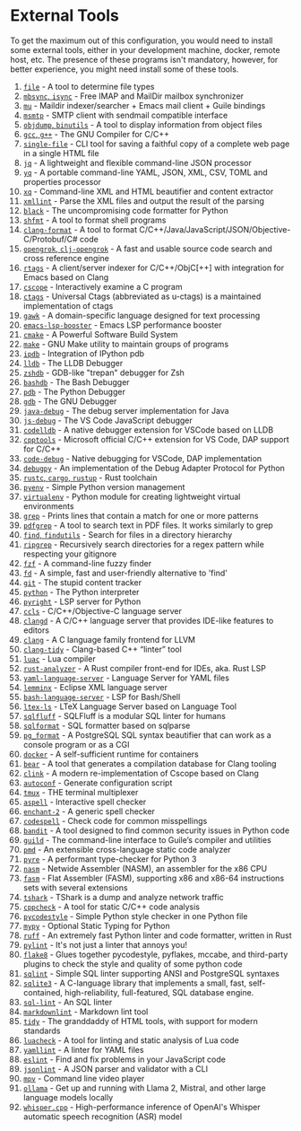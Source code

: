 # External Tools
To get the maximum out of this configuration, you would need to install some
external tools, either in your development machine, docker, remote host, etc.
The presence of these programs isn't mandatory, however, for better experience,
you might need install some of these tools.

1. [`file`](https://darwinsys.com/file) - A tool to determine file types
2. [`mbsync`, `isync`](https://isync.sourceforge.io) - Free IMAP and MailDir mailbox synchronizer
3. [`mu`](https://github.com/djcb/mu) - Maildir indexer/searcher + Emacs mail client + Guile bindings
4. [`msmtp`](https://github.com/marlam/msmtp) - SMTP client with sendmail compatible interface
5. [`objdump`, `binutils`](https://en.wikipedia.org/wiki/Objdump) - A tool to display information from object files
6. [`gcc`, `g++`](https://gcc.gnu.org) - The GNU Compiler for C/C++
7. [`single-file`](https://github.com/gildas-lormeau/single-file-cli) - CLI tool for saving a faithful copy of a complete web page in a single HTML file
8. [`jq`](https://github.com/jqlang/jq) - A lightweight and flexible command-line JSON processor
9. [`yq`](https://github.com/mikefarah/yq) - A portable command-line YAML, JSON, XML, CSV, TOML and properties processor
10. [`xq`](https://github.com/sibprogrammer/xq) - Command-line XML and HTML beautifier and content extractor
11. [`xmllint`](https://github.com/GNOME/libxml2) - Parse the XML files and output the result of the parsing
12. [`black`](https://github.com/psf/black) - The uncompromising code formatter for Python
13. [`shfmt`](https://github.com/mvdan/sh) - A tool to format shell programs
14. [`clang-format`](https://clang.llvm.org/docs/ClangFormat.html) - A tool to format C/C++/Java/JavaScript/JSON/Objective-C/Protobuf/C# code
15. [`opengrok`, `clj-opengrok`](https://github.com/youngker/clj-opengrok) - A fast and usable source code search and cross reference engine
16. [`rtags`](https://github.com/Andersbakken/rtags) - A client/server indexer for C/C++/ObjC[++] with integration for Emacs based on Clang
17. [`cscope`](https://cscope.sourceforge.net) - Interactively examine a C program
18. [`ctags`](https://github.com/universal-ctags/ctags) - Universal Ctags (abbreviated as u-ctags) is a maintained implementation of ctags
19. [`gawk`](https://www.gnu.org/software/gawk) - A domain-specific language designed for text processing
20. [`emacs-lsp-booster`](https://github.com/blahgeek/emacs-lsp-booster) - Emacs LSP performance booster
21. [`cmake`](https://github.com/Kitware/CMake) - A Powerful Software Build System
22. [`make`](https://www.gnu.org/software/make) - GNU Make utility to maintain groups of programs
23. [`ipdb`](https://github.com/gotcha/ipdb) - Integration of IPython pdb
24. [`lldb`](https://lldb.llvm.org) - The LLDB Debugger
25. [`zshdb`](https://github.com/rocky/zshdb) - GDB-like "trepan" debugger for Zsh
26. [`bashdb`](https://bashdb.sourceforge.net) - The Bash Debugger
27. [`pdb`](https://docs.python.org/3/library/pdb.html) - The Python Debugger
28. [`gdb`](https://www.sourceware.org/gdb) - The GNU Debugger
29. [`java-debug`](https://github.com/microsoft/java-debug) - The debug server implementation for Java
30. [`js-debug`](https://github.com/microsoft/vscode-js-debug) - The VS Code JavaScript debugger
31. [`codelldb`](https://github.com/vadimcn/codelldb) - A native debugger extension for VSCode based on LLDB
32. [`cpptools`](https://github.com/microsoft/vscode-cpptools) - Microsoft official C/C++ extension for VS Code, DAP support for C/C++
33. [`code-debug`](https://github.com/WebFreak001/code-debug) - Native debugging for VSCode, DAP implementation
34. [`debugpy`](https://github.com/microsoft/debugpy) - An implementation of the Debug Adapter Protocol for Python
35. [`rustc`, `cargo`, `rustup`](https://github.com/rust-lang/rust) - Rust toolchain
36. [`pyenv`](https://github.com/pyenv/pyenv) - Simple Python version management
37. [`virtualenv`](https://docs.python.org/3/library/venv.html) - Python module for creating lightweight virtual environments
38. [`grep`](https://www.gnu.org/software/grep/manual/grep.html) - Prints lines that contain a match for one or more patterns
39. [`pdfgrep`](https://gitlab.com/pdfgrep/pdfgrep) - A tool to search text in PDF files. It works similarly to grep
40. [`find`, `findutils`](https://www.gnu.org/software/findutils) - Search for files in a directory hierarchy
41. [`ripgrep`](https://github.com/BurntSushi/ripgrep) - Recursively search directories for a regex pattern while respecting your gitignore
42. [`fzf`](https://github.com/junegunn/fzf) - A command-line fuzzy finder
43. [`fd`](https://github.com/sharkdp/fd) - A simple, fast and user-friendly alternative to 'find'
44. [`git`](https://github.com/git/git) - The stupid content tracker
45. [`python`](https://python.org) - The Python interpreter
46. [`pyright`](https://github.com/microsoft/pyright) - LSP server for Python
47. [`ccls`](https://github.com/MaskRay/ccls) - C/C++/Objective-C language server
48. [`clangd`](https://clangd.llvm.org) - A C/C++ language server that provides IDE-like features to editors
49. [`clang`](https://clang.llvm.org) - A C language family frontend for LLVM
50. [`clang-tidy`](https://clang.llvm.org/extra/clang-tidy) - Clang-based C++ “linter” tool
51. [`luac`](https://www.lua.org) - Lua compiler
52. [`rust-analyzer`](https://github.com/rust-lang/rust-analyzer) - A Rust compiler front-end for IDEs, aka. Rust LSP
53. [`yaml-language-server`](https://github.com/redhat-developer/yaml-language-server) - Language Server for YAML files
54. [`lemminx`](https://github.com/eclipse/lemminx) - Eclipse XML language server
55. [`bash-language-server`](https://github.com/bash-lsp/bash-language-server) - LSP for Bash/Shell
56. [`ltex-ls`](https://github.com/valentjn/ltex-ls) - LTeX Language Server based on Language Tool
57. [`sqlfluff`](https://github.com/sqlfluff/sqlfluff) - SQLFluff is a modular SQL linter for humans
58. [`sqlformat`](https://github.com/andialbrecht/sqlparse) - SQL formatter based on sqlparse
59. [`pg_format`](https://github.com/darold/pgFormatter) - A PostgreSQL SQL syntax beautifier that can work as a console program or as a CGI
60. [`docker`](https://www.docker.com) - A self-sufficient runtime for containers
61. [`bear`](https://github.com/rizsotto/Bear) - A tool that generates a compilation database for Clang tooling
62. [`clink`](https://github.com/Smattr/clink) - A modern re-implementation of Cscope based on Clang
63. [`autoconf`](https://www.gnu.org/software/autoconf) - Generate configuration script
64. [`tmux`](https://github.com/tmux/tmux) - THE terminal multiplexer
65. [`aspell`](https://github.com/GNUAspell/aspell) - Interactive spell checker
66. [`enchant-2`](https://github.com/AbiWord/enchant) - A generic spell checker
67. [`codespell`](https://github.com/codespell-project/codespell) - Check code for common misspellings
68. [`bandit`](https://github.com/pycqa/bandit) - A tool designed to find common security issues in Python code
69. [`guild`](https://www.gnu.org/software/guile) - The command-line interface to Guile’s compiler and utilities
70. [`pmd`](https://github.com/pmd/pmd) - An extensible cross-language static code analyzer
71. [`pyre`](https://github.com/facebook/pyre-check) - A performant type-checker for Python 3
72. [`nasm`](https://github.com/netwide-assembler/nasm) - Netwide Assembler (NASM), an assembler for the x86 CPU
73. [`fasm`](https://flatassembler.net) - Flat Assembler (FASM), supporting x86 and x86-64 instructions sets with several extensions
74. [`tshark`](https://flatassembler.net) - TShark is a dump and analyze network traffic
75. [`cppcheck`](https://github.com/danmar/cppcheck) - A tool for static C/C++ code analysis
76. [`pycodestyle`](https://github.com/pycqa/pycodestyle) - Simple Python style checker in one Python file
77. [`mypy`](https://github.com/python/mypy) - Optional Static Typing for Python
78. [`ruff`](https://github.com/astral-sh/ruff) - An extremely fast Python linter and code formatter, written in Rust
79. [`pylint`](https://github.com/pylint-dev/pylint) - It's not just a linter that annoys you!
80. [`flake8`](https://github.com/pycqa/flake8) - Glues together pycodestyle, pyflakes, mccabe, and third-party plugins to check the style and quality of some python code
81. [`sqlint`](https://github.com/purcell/sqlint) - Simple SQL linter supporting ANSI and PostgreSQL syntaxes
82. [`sqlite3`](https://github.com/sqlite/sqlite) - A C-language library that implements a small, fast, self-contained, high-reliability, full-featured, SQL database engine.
83. [`sql-lint`](https://github.com/joereynolds/sql-lint) - An SQL linter
84. [`markdownlint`](https://github.com/markdownlint/markdownlint) - Markdown lint tool
85. [`tidy`](https://github.com/htacg/tidy-html5) - The granddaddy of HTML tools, with support for modern standards
86. [`luacheck`](https://github.com/mpeterv/luacheck) - A tool for linting and static analysis of Lua code
87. [`yamllint`](https://github.com/adrienverge/yamllint) - A linter for YAML files
88. [`eslint`](https://github.com/eslint/eslint) - Find and fix problems in your JavaScript code
89. [`jsonlint`](https://github.com/zaach/jsonlint) - A JSON parser and validator with a CLI
90. [`mpv`](https://github.com/mpv-player/mpv) - Command line video player
91. [`ollama`](https://github.com/ollama/ollama) - Get up and running with Llama 2, Mistral, and other large language models locally
92. [`whisper.cpp`](https://github.com/ggerganov/whisper.cpp) - High-performance inference of OpenAI's Whisper automatic speech recognition (ASR) model
